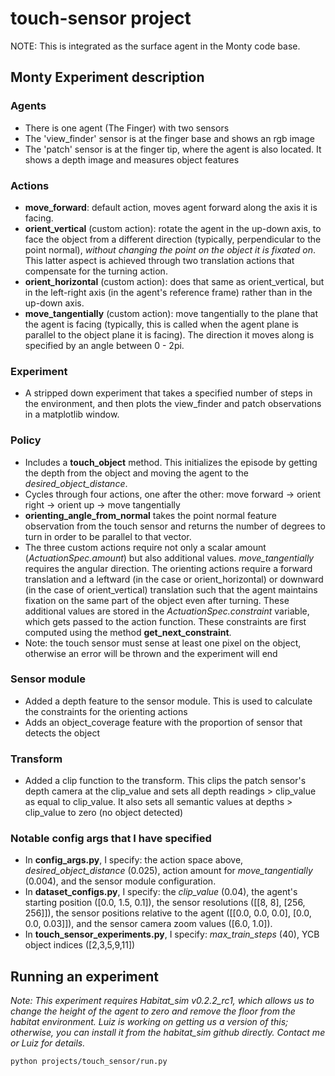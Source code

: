 # touch-sensor project
NOTE: This is integrated as the surface agent in the Monty code base.

## Monty Experiment description

### Agents
- There is one agent (The Finger) with two sensors
- The 'view_finder' sensor is at the finger base and shows an rgb image
- The 'patch' sensor is at the finger tip, where the agent is also located. It shows a depth image and measures object features

### Actions
- **move_forward**: default action, moves agent forward along the axis it is facing.
- **orient_vertical** (custom action): rotate the agent in the up-down axis, to face the object from a different direction (typically, perpendicular to the point normal), *without changing the point on the object it is fixated on*. This latter aspect is achieved through two translation actions that compensate for the turning action.
- **orient_horizontal** (custom action): does that same as orient_vertical, but in the left-right axis (in the agent's reference frame) rather than in the up-down axis.
- **move_tangentially** (custom action): move tangentially to the plane that the agent is facing (typically, this is called when the agent plane is parallel to the object plane it is facing). The direction it moves along is specified by an angle between 0 - 2pi.

### Experiment
- A stripped down experiment that takes a specified number of steps in the environment, and then plots the view_finder and patch observations in a matplotlib window.

### Policy
- Includes a **touch_object** method. This initializes the episode by getting the depth from the object and moving the agent to the *desired_object_distance*.
- Cycles through four actions, one after the other: move forward -> orient right -> orient up -> move tangentially
- **orienting_angle_from_normal** takes the point normal feature observation from the touch sensor and returns the number of degrees to turn in order to be parallel to that vector.
- The three custom actions require not only a scalar amount (*ActuationSpec.amount*) but also additional values. *move_tangentially* requires the angular direction. The orienting actions require a forward translation and a leftward (in the case or orient_horizontal) or downward (in the case of orient_vertical) translation such that the agent maintains fixation on the same part of the object even after turning. These additional values are stored in the *ActuationSpec.constraint* variable, which gets passed to the action function. These constraints are first computed using the method **get_next_constraint**.
- Note: the touch sensor must sense at least one pixel on the object, otherwise an error will be thrown and the experiment will end

### Sensor module
- Added a depth feature to the sensor module. This is used to calculate the constraints for the orienting actions
- Adds an object_coverage feature with the proportion of sensor that detects the object

### Transform 
- Added a clip function to the transform. This clips the patch sensor's depth camera at the clip_value and sets all depth readings > clip_value as equal to clip_value. It also sets all semantic values at depths > clip_value to zero (no object detected)

### Notable config args that I have specified
- In **config_args.py**, I specify: the action space above, *desired_object_distance* (0.025), action amount for *move_tangentially* (0.004), and the sensor module configuration.
- In **dataset_configs.py**, I specify: the *clip_value* (0.04), the agent's starting position ([0.0, 1.5, 0.1]), the sensor resolutions ([[8, 8], [256, 256]]), the sensor positions relative to the agent ([[0.0, 0.0, 0.0], [0.0, 0.0, 0.03]]), and the sensor camera zoom values ([6.0, 1.0]).
- In **touch_sensor_experiments.py**, I specify: *max_train_steps* (40), YCB object indices ([2,3,5,9,11])

## Running an experiment
*Note: This experiment requires Habitat_sim v0.2.2_rc1, which allows us to change the height of the agent to zero and remove the floor from the habitat environment. Luiz is working on getting us a version of this; otherwise, you can install it from the habitat_sim github directly. Contact me or Luiz for details.*
```
python projects/touch_sensor/run.py
```